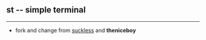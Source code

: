 ## st -- simple terminal ##

---
* fork and change from [suckless](https://st.suckless.org/) and **theniceboy**
